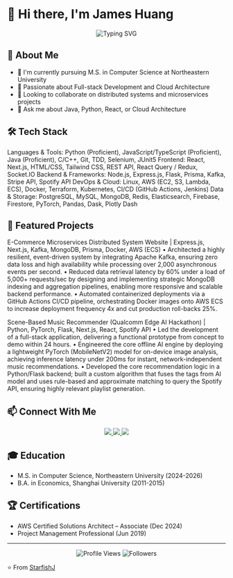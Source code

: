 # 👋 Hi there, I'm James Huang

<div align="center">
  <img src="https://readme-typing-svg.herokuapp.com?font=Fira+Code&pause=1000&color=2D9EF7&center=true&vCenter=true&width=435&lines=Full+Stack+Developer;Cloud+Architect;Problem+Solver" alt="Typing SVG" />
</div>

## 🚀 About Me
- 🔭 I'm currently pursuing M.S. in Computer Science at Northeastern University
- 🌱 Passionate about Full-stack Development and Cloud Architecture
- 👯 Looking to collaborate on distributed systems and microservices projects
- 💬 Ask me about Java, Python, React, or Cloud Architecture

## 🛠️ Tech Stack
Languages & Tools: Python (Proficient), JavaScript/TypeScript (Proficient), Java (Proficient), C/C++, Git, TDD, Selenium, JUnit5
Frontend: React, Next.js, HTML/CSS, Tailwind CSS, REST API, React Query / Redux, Socket.IO
Backend & Frameworks: Node.js, Express.js, Flask, Prisma, Kafka, Stripe API, Spotify API
DevOps & Cloud: Linux, AWS (EC2, S3, Lambda, ECS), Docker, Terraform, Kubernetes, CI/CD (GitHub Actions, Jenkins)
Data & Storage: PostgreSQL, MySQL, MongoDB, Redis, Elasticsearch, Firebase, Firestore, PyTorch, Pandas, Dask, Plotly Dash



## 🎯 Featured Projects

E-Commerce Microservices Distributed System Website | Express.js, Next.js, Kafka, MongoDB, Prisma, Docker, AWS (ECS)
• Architected a highly resilient, event-driven system by integrating Apache Kafka, ensuring zero data loss and high availability while processing over 2,000 asynchronous events per second.
• Reduced data retrieval latency by 60% under a load of 5,000+ requests/sec by designing and implementing strategic MongoDB indexing and aggregation pipelines, enabling more responsive and scalable backend performance.
• Automated containerized deployments via a GitHub Actions CI/CD pipeline, orchestrating Docker images onto AWS ECS to increase deployment frequency 4x and cut production roll-backs 25%.

Scene-Based Music Recommender (Qualcomm Edge AI Hackathon) | Python, PyTorch, Flask, Next.js, React, Spotify API
• Led the development of a full-stack application, delivering a functional prototype from concept to demo within 24 hours.
• Engineered the core offline AI engine by deploying a lightweight PyTorch (MobileNetV2) model for on-device image analysis, achieving inference latency under 200ms for instant, network-independent music recommendations.
• Developed the core recommendation logic in a Python/Flask backend; built a custom algorithm that fuses the tags from AI model and uses rule-based and approximate matching to query the Spotify API, ensuring highly relevant playlist generation.

## 📫 Connect With Me
<div align="center">
  <a href="mailto:jamesxsj8441@gmail.com">
    <img src="https://img.shields.io/badge/Email-jamesxsj8441@gmail.com-D14836?style=for-the-badge&logo=gmail&logoColor=white" />
  </a>
  <a href="https://www.linkedin.com/in/alvinhuangneu/">
    <img src="https://img.shields.io/badge/LinkedIn-James%20Huang-0077B5?style=for-the-badge&logo=linkedin&logoColor=white" />
  </a>
  <a href="https://github.com/StarfishJ">
    <img src="https://img.shields.io/badge/GitHub-StarfishJ-181717?style=for-the-badge&logo=github&logoColor=white" />
  </a>
</div>

## 🎓 Education
- M.S. in Computer Science, Northeastern University (2024-2026)
- B.A. in Economics, Shanghai University (2011-2015)

## 🏆 Certifications
- AWS Certified Solutions Architect – Associate (Dec 2024)
- Project Management Professional (Jun 2019)

---
<div align="center">
  <img src="https://komarev.com/ghpvc/?username=StarfishJ&color=blueviolet&style=for-the-badge" alt="Profile Views" />
  <img src="https://img.shields.io/github/followers/StarfishJ?label=Followers&style=for-the-badge&color=blueviolet" alt="Followers" />
</div>

⭐️ From [StarfishJ](https://github.com/StarfishJ) 


